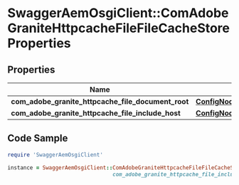 # SwaggerAemOsgiClient::ComAdobeGraniteHttpcacheFileFileCacheStoreProperties

## Properties

Name | Type | Description | Notes
------------ | ------------- | ------------- | -------------
**com_adobe_granite_httpcache_file_document_root** | [**ConfigNodePropertyString**](ConfigNodePropertyString.md) |  | [optional] 
**com_adobe_granite_httpcache_file_include_host** | [**ConfigNodePropertyString**](ConfigNodePropertyString.md) |  | [optional] 

## Code Sample

```ruby
require 'SwaggerAemOsgiClient'

instance = SwaggerAemOsgiClient::ComAdobeGraniteHttpcacheFileFileCacheStoreProperties.new(com_adobe_granite_httpcache_file_document_root: null,
                                 com_adobe_granite_httpcache_file_include_host: null)
```


